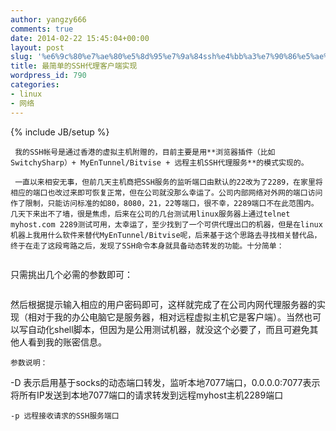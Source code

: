 ```yaml
---
author: yangzy666
comments: true
date: 2014-02-22 15:45:04+00:00
layout: post
slug: '%e6%9c%80%e7%ae%80%e5%8d%95%e7%9a%84ssh%e4%bb%a3%e7%90%86%e5%ae%a2%e6%88%b7%e7%ab%af%e5%ae%9e%e7%8e%b0'
title: 最简单的SSH代理客户端实现
wordpress_id: 790
categories:
- linux
- 网络
---
```

{% include JB/setup %}

	 我的SSH帐号是通过香港的虚拟主机附赠的，目前主要是用**浏览器插件（比如SwitchySharp）+ MyEnTunnel/Bitvise + 远程主机SSH代理服务**的模式实现的。

	 一直以来相安无事，但前几天主机商把SSH服务的监听端口由默认的22改为了2289，在家里将相应的端口也改过来即可恢复正常，但在公司就没那么幸运了。公司内部网络对外网的端口访问作了限制，只能访问标准的如80，8080，21，22等端口，很不幸，2289端口不在此范围内。几天下来出不了墙，很是焦虑，后来在公司的几台测试用linux服务器上通过telnet myhost.com 2289测试可用，太幸运了，至少找到了一个可供代理出口的机器，但是在linux机器上我用什么软件来替代MyEnTunnel/Bitvise呢，后来基于这个思路去寻找相关替代品，终于在走了这段弯路之后，发现了SSH命令本身就具备动态转发的功能。十分简单：

	  


```usage: ssh [-1246AaCfgKkMNnqsTtVvXxYy] [-b bind_address] [-c cipher_spec]           [-D [bind_address:]port] [-e escape_char] [-F configfile]           [-I pkcs11] [-i identity_file]           [-L [bind_address:]port:host:hostport]           [-l login_name] [-m mac_spec] [-O ctl_cmd] [-o option] [-p port]           [-R [bind_address:]port:host:hostport] [-S ctl_path]           [-W host:port] [-w local_tun[:remote_tun]]           [user@]hostname [command]
```
只需挑出几个必需的参数即可：

	  


	  


```root@testserver [~]# ssh -D 0.0.0.0:7077 -p 2289 myname@myhost 
```
然后根据提示输入相应的用户密码即可，这样就完成了在公司内网代理服务器的实现（相对于我的办公电脑它是服务器，相对远程虚拟主机它是客户端）。当然也可以写自动化shell脚本，但因为是公用测试机器，就没这个必要了，而且可避免其他人看到我的账密信息。

	  


	参数说明：  
-D 表示启用基于socks的动态端口转发，监听本地7077端口，0.0.0.0:7077表示将所有IP发送到本地7077端口的请求转发到远程myhost主机2289端口

	-p 远程接收请求的SSH服务端口

	  


	  


	  


	  

